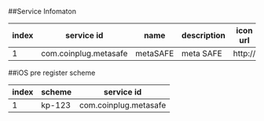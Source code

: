 ##Service Infomaton


index | service id | name | description | icon url | Android package name | iOS applcation id | Web url
------|------------|------|-------------|----------|----------------------|-------------------|----------
1     | com.coinplug.metasafe | metaSAFE | meta SAFE | http:// | com.coinplug.metasafe | id393993993 | http://wwww.metasafe.com




##iOS pre register scheme

index | scheme | service id
------|--------|------------
1     | kp-123 | com.coinplug.metasafe
